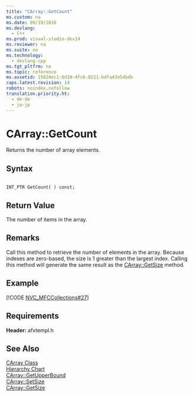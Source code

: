 ```yaml
---
title: "CArray::GetCount"
ms.custom: na
ms.date: 09/19/2016
ms.devlang: 
  - C++
ms.prod: visual-studio-dev14
ms.reviewer: na
ms.suite: na
ms.technology: 
  - devlang-cpp
ms.tgt_pltfrm: na
ms.topic: reference
ms.assetid: 15824ec1-8d10-4fc6-8221-bdfa43e54bdb
caps.latest.revision: 14
robots: noindex,nofollow
translation.priority.ht: 
  - de-de
  - ja-jp
---
```

# CArray::GetCount
Returns the number of array elements.  
  
## Syntax  
  
```  
  
INT_PTR GetCount( ) const;  
```  
  
## Return Value  
 The number of items in the array.  
  
## Remarks  
 Call this method to retrieve the number of elements in the array. Because indexes are zero-based, the size is 1 greater than the largest index. Calling this method will generate the same result as the [CArray::GetSize](../vs140/CArray--GetSize.md) method.  
  
## Example  
 [!CODE [NVC_MFCCollections#27](../CodeSnippet/VS_Snippets_Cpp/NVC_MFCCollections#27)]  
  
## Requirements  
 **Header:** afxtempl.h  
  
## See Also  
 [CArray Class](../vs140/CArray-Class.md)   
 [Hierarchy Chart](../vs140/Hierarchy-Chart.md)   
 [CArray::GetUpperBound](../vs140/CArray--GetUpperBound.md)   
 [CArray::SetSize](../vs140/CArray--SetSize.md)   
 [CArray::GetSize](../vs140/CArray--GetSize.md)
